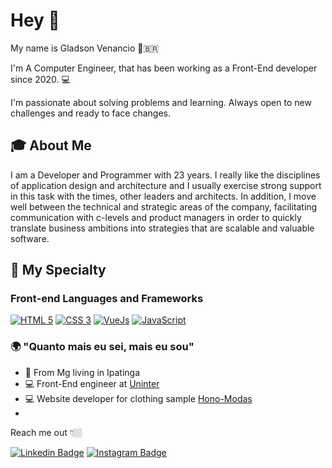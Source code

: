 # Hey 👋

My name is Gladson Venancio 👨‍🇧🇷

I'm A Computer Engineer, that has been working as a Front-End developer since 2020.  💻

I'm passionate about solving problems and learning. Always open to new challenges and ready to face changes.

## 🎓 About Me

I am a Developer and Programmer with 23 years.
I really like the disciplines of application design and architecture and I usually exercise strong support in this task with the times, other leaders and architects. In addition, I move well between the technical and strategic areas of the company, facilitating communication with c-levels and product managers in order to quickly translate business ambitions into strategies that are scalable and valuable software.

## 🚀 My Specialty

### Front-end Languages and Frameworks
[![HTML 5](https://img.shields.io/badge/HTML5-E34F26?style=for-the-badge&logo=html5&logoColor=white)](https://www.w3.org/standards/webdesign/htmlcss.html)
[![CSS 3](https://img.shields.io/badge/CSS3-1572B6?style=for-the-badge&logo=css3&logoColor=white)](https://www.w3.org/standards/webdesign/htmlcss.html)
[![VueJs](https://img.shields.io/badge/Vue.js-35495E?style=for-the-badge&logo=vue.js&logoColor=4FC08d)](https://vuejs.org)
[![JavaScript](https://img.shields.io/badge/Javascript-e1af24?style=for-the-badge&logo=javascript&logoColor=white)](https://developer.mozilla.org/pt-BR/docs/Web/JavaScript)


### 🌍 "Quanto mais eu sei, mais eu sou" 

- 📍 From Mg living in Ipatinga
- 💻 Front-End engineer at [Uninter](https://www.uninter.com/)
- 💻 Website developer for clothing sample [Hono-Modas](https://honomodas.000webhostapp.com/)
- 
Reach me out 👇🏼

[![Linkedin Badge](https://img.shields.io/badge/-LinkedIn-blue?style=flat-square&logo=Linkedin&logoColor=white&link=https://www.linkedin.com/in/gladson-venancio-3190291a0//)](https://www.linkedin.com/in/gladson-venancio-3190291a0/) 
[![Instagram Badge](https://img.shields.io/badge/-Instagram-violet?style=flat-square&logo=Instagram&logoColor=white&link=https://www.instagram.com/ofinamore07/)](https://www.instagram.com/ofinamore07/)

